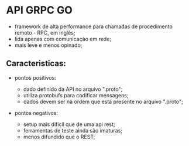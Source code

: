 # API GRPC GO

- framework de alta performance para chamadas de procedimento remoto - RPC, em inglês;
- lida apenas com comunicação em rede;
- mais leve e menos opinado;

## Caracteristicas:

- pontos positivos:
  - dado definido da API no arquivo ".proto";
  - utiliza protobufs para codificar mensagens;
  - dados devem ser na ordem que está presente no arquivo ".proto";

- pontos negativos:
  - setup mais dificil que de uma api rest;
  - ferramentas de teste ainda são imaturas;
  - menos difundido que o REST;
  
